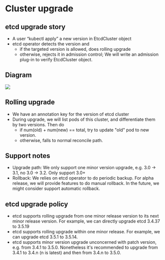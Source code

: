 # Cluster upgrade

## etcd upgrade story

- A user “kubectl apply” a new version in EtcdCluster object
- etcd operator detects the version and
  - if the targeted version is allowed, does rolling upgrade
  - otherwise, rejects it in admission control; We will write an admission plug-in to verify EtcdCluster object.

## Diagram
![](./upgrade.jpg)

## Rolling upgrade

- We have an annotation key for the version of etcd cluster
- During upgrade, we will list pods of this cluster, and differentiate them by two versions. Then do
  - if num(old) + num(new) == total, try to update "old" pod to new version.
  - otherwise, falls to normal reconcile path.

## Support notes

- Upgrade path: We only support one minor version upgrade, e.g. 3.0 -> 3.1, no 3.0 -> 3.2. Only support 3.0+
- Rollback: We relies on etcd operator to do periodic backup.
  For alpha release, we will provide features to do manual rollback.
  In the future, we might consider support automatic rollback.


## etcd upgrade policy

- etcd supports rolling upgrade from one minor release version to its next minor release version. For example, we can directly upgrade etcd 3.4.37 to 3.5.19
- etcd supports rolling upgrade within one minor release. For example, we can upgrade etcd 3.5.1 to 3.5.14.
- etcd supports minor version upgrade unconcerned with patch version, e.g. from 3.4.1 to 3.5.0. Nonetheless it's recommended to upgrade from 3.4.1 to 3.4.n (n is latest) and then from 3.4.n to 3.5.0.
